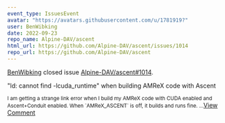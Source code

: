 ```yaml
---
event_type: IssuesEvent
avatar: "https://avatars.githubusercontent.com/u/1781919?"
user: BenWibking
date: 2022-09-23
repo_name: Alpine-DAV/ascent
html_url: https://github.com/Alpine-DAV/ascent/issues/1014
repo_url: https://github.com/Alpine-DAV/ascent
---
```


<a href='https://github.com/BenWibking' target='_blank'>BenWibking</a> closed issue <a href='https://github.com/Alpine-DAV/ascent/issues/1014' target='_blank'>Alpine-DAV/ascent#1014</a>.

<p>"ld: cannot find -lcuda_runtime" when building AMReX code with Ascent</p><small>I am getting a strange link error when I build my AMReX code with CUDA enabled and Ascent+Conduit enabled. When `AMReX_ASCENT` is off, it builds and runs fine....</small><a href='https://github.com/Alpine-DAV/ascent/issues/1014' target='_blank'>View Comment</a>